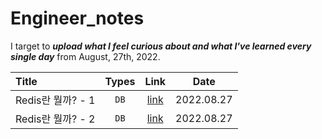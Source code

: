 # Engineer_notes

I target to _**upload what I feel curious about and what I've learned every single day**_ from August, 27th, 2022.

| Title | Types | Link | Date | 
| :----------- | :------------: | :------------: | :------------: |
| Redis란 뭘까? - 1  |   ```DB```   | [link](https://velog.io/@jungedlin/Redis란-뭘까-1) | 2022.08.27 | 
| Redis란 뭘까? - 2   |    ```DB```    |  [link](https://velog.io/@jungedlin/Redis란-뭘까-1) | 2022.08.27 |



